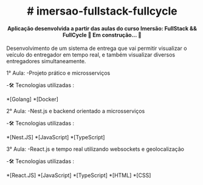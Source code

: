 
<h1 align="center"> # imersao-fullstack-fullcycle </h1>


<h4 align="center">Aplicação desenvolvida a partir das aulas do curso Imersão: FullStack && FullCycle  🚧  Em construção...  🚧</h4>


 <p>Desenvolvimento de um sistema de entrega que vai permitir visualizar o veículo do entregador em tempo real, e também visualizar diversos entregadores simultaneamente.</p>

<p>
1° Aula:
-Projeto prático e microsserviços

-🛠 Tecnologias utilizadas :

<!--ts-->
*[Golang]
*[Docker]
<!--te-->
</p>

<p>
2° Aula:
-Nest.js e backend orientado a microsserviços

-🛠 Tecnologias utilizadas :

<!--ts-->
*[Nest.JS]
*[JavaScript]
*[TypeScript]
<!--te-->

</p>

3° Aula:
-React.js e tempo real utilizando websockets e geolocalização

-🛠 Tecnologias utilizadas :

<!--ts-->
*[React.JS]
*[JavaScript]
*[TypeScript]
*[HTML]
*[CSS]
<!--te-->
</p>


